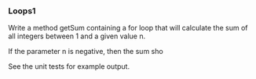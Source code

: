 ### Loops1

Write a method getSum containing a for loop that will calculate the sum of all integers between 1 and a given value n.

If the parameter n is negative, then the sum sho

See the unit tests for example output.